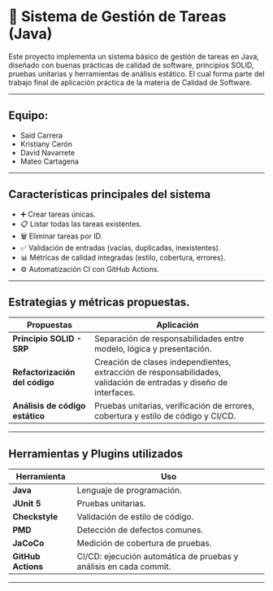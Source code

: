 # 📝 Sistema de Gestión de Tareas (Java)

Este proyecto implementa un sistema básico de gestión de tareas en Java, diseñado con buenas prácticas de calidad de software, principios SOLID, pruebas unitarias y herramientas de análisis estático.
El cual forma parte del trabajo final de aplicación práctica de la materia de Calidad de Software.

---

## Equipo:

- Said Carrera
- Kristiany Cerón
- David Navarrete
- Mateo Cartagena
---

## Características principales del sistema

- ➕ Crear tareas únicas.
- 📋 Listar todas las tareas existentes.
- 🗑️ Eliminar tareas por ID.
- ✅ Validación de entradas (vacías, duplicadas, inexistentes).
- 📊 Métricas de calidad integradas (estilo, cobertura, errores).
- ⚙️ Automatización CI con GitHub Actions.

---

## Estrategias y métricas propuestas. 

| Propuestas | Aplicación |
|----------|-------------|
| **Principio SOLID - SRP**  | Separación de responsabilidades entre modelo, lógica y presentación. |
| **Refactorización del código**  | Creación de clases independientes, extracción de responsabilidades, validación de entradas y diseño de interfaces.  |
| **Análisis de código estático**  | Pruebas unitarias, verificación de errores, cobertura y estilo de código y CI/CD.   |

---

## Herramientas y Plugins utilizados

| Herramienta       | Uso                                                                 |
|-------------------|----------------------------------------------------------------------|
| **Java**          | Lenguaje de programación.                                            |
| **JUnit 5**       | Pruebas unitarias.                                                   |
| **Checkstyle**    | Validación de estilo de código.                                      |
| **PMD**           | Detección de defectos comunes.                                       |
| **JaCoCo**        | Medición de cobertura de pruebas.                                    |
| **GitHub Actions**| CI/CD: ejecución automática de pruebas y análisis en cada commit.    |

---

